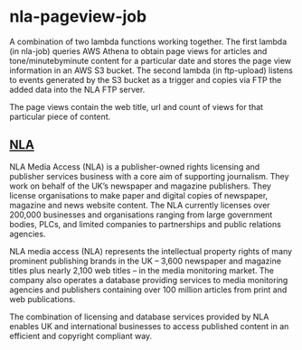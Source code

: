 # nla-pageview-job

A combination of two lambda functions working together. The first lambda (in nla-job) queries AWS Athena to obtain page views for articles and tone/minutebyminute content for a particular date and stores the page view information in an AWS S3 bucket. The second lambda (in ftp-upload) listens to events generated by the S3 bucket as a trigger and copies via FTP the added data into the NLA FTP server.

The page views contain the web title, url and count of views for that particular piece of content.


## [NLA](https://www.nlamediaaccess.com/)

NLA Media Access (NLA) is a publisher-owned rights licensing and publisher services business with a core aim of supporting journalism. They work on behalf of the UK’s newspaper and magazine publishers. They license organisations to make paper and digital copies of newspaper, magazine and news website content. The NLA currently licenses over 200,000 businesses and organisations ranging from large government bodies, PLCs, and limited companies to partnerships and public relations agencies.

NLA media access (NLA) represents the intellectual property rights of many prominent publishing brands in the UK – 3,600 newspaper and magazine titles plus nearly 2,100 web titles – in the media monitoring market. The company also operates a database providing services to media monitoring agencies and publishers containing over 100 million articles from print and web publications.

The combination of licensing and database services provided by NLA enables UK and international businesses to access published content in an efficient and copyright compliant way. 
